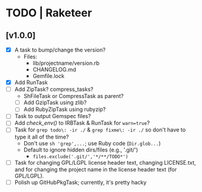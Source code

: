 # TODO | Raketeer

## [v1.0.0]
- [x] A task to bump/change the version?
    - Files:
        - lib/projectname/version.rb
        - CHANGELOG.md
        - Gemfile.lock
- [x] Add RunTask
- [ ] Add ZipTask? compress_tasks?
    - ShFileTask or CompressTask as parent?
    - [ ] Add GzipTask using zlib?
    - [ ] Add RubyZipTask using rubyzip?
- [ ] Task to output Gemspec files?
- [ ] Add *check_env()* to IRBTask & RunTask for `warn=true`?
- [ ] Task for `grep todo\: -ir ./` & `grep fixme\: -ir ./` so don't have to type it all of the time?
    - Don't use `sh 'grep',...`; use Ruby code (`Dir.glob...`)
    - Default to ignore hidden dirs/files (e.g., '.git/')
        - `files.exclude('.git/','*/**/TODO*')`
- [ ] Task for changing GPL/LGPL license header text, changing LICENSE.txt, and for changing the project name in the license header text (for GPL/LGPL).
- [ ] Polish up GitHubPkgTask; currently, it's pretty hacky
